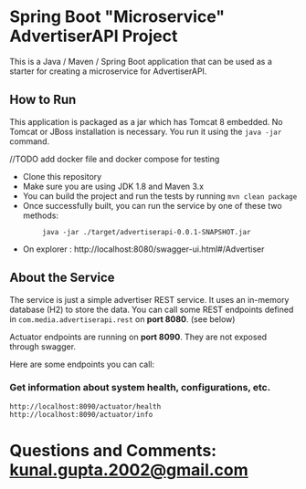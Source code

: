 # Spring Boot "Microservice" AdvertiserAPI Project

This is a Java / Maven / Spring Boot application that can be used as a starter for creating a microservice for AdvertiserAPI.

## How to Run 

This application is packaged as a jar which has Tomcat 8 embedded. No Tomcat or JBoss installation is necessary. You run it using the ```java -jar``` command.

//TODO add docker file and docker compose for testing 

* Clone this repository 
* Make sure you are using JDK 1.8 and Maven 3.x
* You can build the project and run the tests by running ```mvn clean package```
* Once successfully built, you can run the service by one of these two methods:
```
        java -jar ./target/advertiserapi-0.0.1-SNAPSHOT.jar

```
* On explorer : http://localhost:8080/swagger-ui.html#/Advertiser
## About the Service

The service is just a simple advertiser REST service. It uses an in-memory database (H2) to store the data. You can call some REST endpoints defined in ```com.media.advertiserapi.rest``` on **port 8080**. (see below)

Actuator endpoints are running on **port 8090**. They are not exposed through swagger.

Here are some endpoints you can call:

### Get information about system health, configurations, etc.

```
http://localhost:8090/actuator/health
http://localhost:8090/actuator/info
```
# Questions and Comments: kunal.gupta.2002@gmail.com





